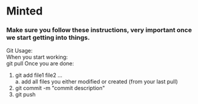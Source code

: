 # Minted

<h3>Make sure you follow these instructions, very important once we start getting into things.</h3>

Git Usage: </br>
When you start working: </br>
  git pull
Once you are done: </br>
1) git add file1 file2 ... </br>
  a. add all files you either modified or created (from your last pull)
2) git commit -m "commit description" 
3) git push

